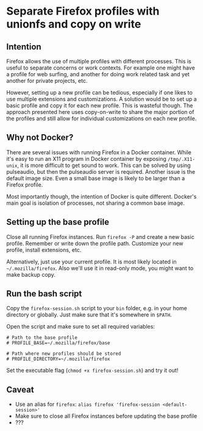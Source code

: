# Separate Firefox profiles with unionfs and copy on write

## Intention

Firefox allows the use of multiple profiles with different processes. This is
useful to separate concerns or work contexts. For example one might have
a profile for web surfing, and another for doing work related task and yet
another for private projects, etc.

However, setting up a new profile can be tedious, especially if one likes to
use multiple extensions and customizations. A solution would be to set up
a basic profile and copy it for each new profile. This is wasteful though. The
approach presented here uses copy-on-write to share the major portion of the
profiles and still allow for individual customizations on each new profile.

## Why not Docker?

There are several issues with running Firefox in a Docker container. While it's
easy to run an X11 program in Docker container by exposing `/tmp/.X11-unix`, it
is more difficult to get sound to work. This can be solved by using pulseaudio,
but then the pulseaudio server is required. Another issue is the default image
size. Even a small base image is likely to be larger than a Firefox profile.

Most importantly though, the intention of Docker is quite different. Docker's
main goal is isolation of processes, not sharing a common base image.

## Setting up the base profile

Close all running Firefox instances. Run `firefox -P` and create a new basic
profile. Remember or write down the profile path. Customize your new profile,
install extensions, etc.

Alternatively, just use your current profile. It is most likely located in
`~/.mozilla/firefox`. Also we'll use it in read-only mode, you might want to
make backup copy.

## Run the bash script

Copy the `firefox-session.sh` script to your `bin` folder, e.g. in your home
directory or globally. Just make sure that it's somewhere in `$PATH`.

Open the script and make sure to set all required variables:

```
# Path to the base profile
# PROFILE_BASE=~/.mozilla/firefox/base

# Path where new profiles should be stored
# PROFILE_DIRECTORY=~/.mozilla/firefox
```

Set the executable flag (`chmod +x firefox-session.sh`) and try it out!

## Caveat

* Use an alias for `firefox`: `alias firefox 'firefox-session <default-session>'`
* Make sure to close all Firefox instances before updating the base profile
* ???

